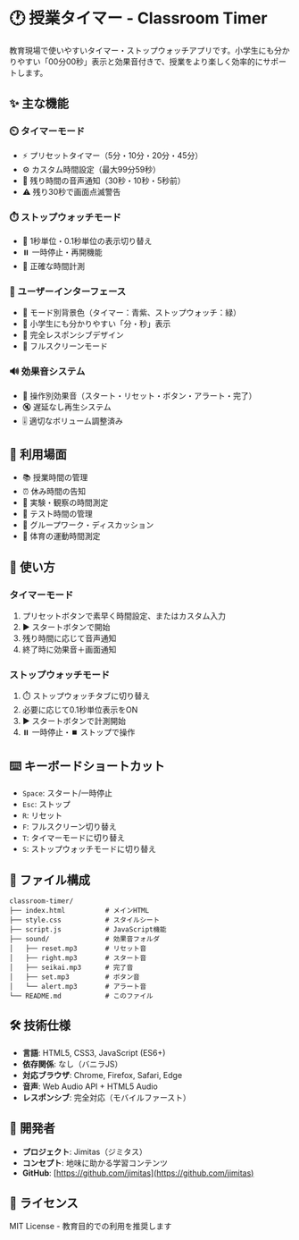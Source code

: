 # 🕐 授業タイマー - Classroom Timer

教育現場で使いやすいタイマー・ストップウォッチアプリです。小学生にも分かりやすい「00分00秒」表示と効果音付きで、授業をより楽しく効率的にサポートします。

## ✨ 主な機能

### ⏲️ タイマーモード
- ⚡ プリセットタイマー（5分・10分・20分・45分）
- ⚙️ カスタム時間設定（最大99分59秒）
- 🔔 残り時間の音声通知（30秒・10秒・5秒前）
- ⚠️ 残り30秒で画面点滅警告

### ⏱️ ストップウォッチモード
- 📏 1秒単位・0.1秒単位の表示切り替え
- ⏸️ 一時停止・再開機能
- 🎯 正確な時間計測

### 🎨 ユーザーインターフェース
- 🌈 モード別背景色（タイマー：青紫、ストップウォッチ：緑）
- 👶 小学生にも分かりやすい「分・秒」表示
- 📱 完全レスポンシブデザイン
- 🔳 フルスクリーンモード

### 🔊 効果音システム
- 🎵 操作別効果音（スタート・リセット・ボタン・アラート・完了）
- 🔇 遅延なし再生システム
- 🎚️ 適切なボリューム調整済み

## 🎯 利用場面
- 📚 授業時間の管理
- ⏰ 休み時間の告知
- 🧪 実験・観察の時間測定
- 📝 テスト時間の管理
- 💭 グループワーク・ディスカッション
- 🏃 体育の運動時間測定

## 🚀 使い方

### タイマーモード
1. プリセットボタンで素早く時間設定、またはカスタム入力
2. ▶️ スタートボタンで開始
3. 残り時間に応じて音声通知
4. 終了時に効果音＋画面通知

### ストップウォッチモード
1. ⏱️ ストップウォッチタブに切り替え
2. 必要に応じて0.1秒単位表示をON
3. ▶️ スタートボタンで計測開始
4. ⏸️ 一時停止・⏹️ ストップで操作

## ⌨️ キーボードショートカット
- `Space`: スタート/一時停止
- `Esc`: ストップ
- `R`: リセット
- `F`: フルスクリーン切り替え
- `T`: タイマーモードに切り替え
- `S`: ストップウォッチモードに切り替え

## 📁 ファイル構成
```
classroom-timer/
├── index.html          # メインHTML
├── style.css           # スタイルシート
├── script.js           # JavaScript機能
├── sound/              # 効果音フォルダ
│   ├── reset.mp3       # リセット音
│   ├── right.mp3       # スタート音
│   ├── seikai.mp3      # 完了音
│   ├── set.mp3         # ボタン音
│   └── alert.mp3       # アラート音
└── README.md           # このファイル
```

## 🛠️ 技術仕様
- **言語**: HTML5, CSS3, JavaScript (ES6+)
- **依存関係**: なし（バニラJS）
- **対応ブラウザ**: Chrome, Firefox, Safari, Edge
- **音声**: Web Audio API + HTML5 Audio
- **レスポンシブ**: 完全対応（モバイルファースト）

## 🤝 開発者
- **プロジェクト**: Jimitas（ジミタス）
- **コンセプト**: 地味に助かる学習コンテンツ
- **GitHub**: [https://github.com/jimitas](https://github.com/jimitas)

## 📄 ライセンス
MIT License - 教育目的での利用を推奨します
